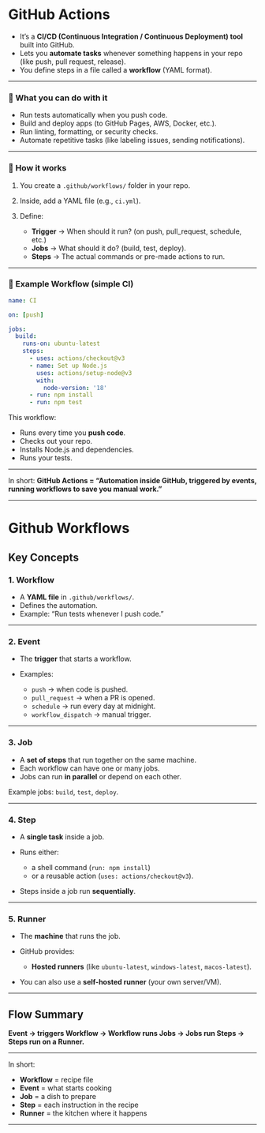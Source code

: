 # GitHub Actions

* It’s a **CI/CD (Continuous Integration / Continuous Deployment) tool** built into GitHub.
* Lets you **automate tasks** whenever something happens in your repo (like push, pull request, release).
* You define steps in a file called a **workflow** (YAML format).

---

### 🔹 What you can do with it

* Run tests automatically when you push code.
* Build and deploy apps (to GitHub Pages, AWS, Docker, etc.).
* Run linting, formatting, or security checks.
* Automate repetitive tasks (like labeling issues, sending notifications).

---

### 🔹 How it works

1. You create a `.github/workflows/` folder in your repo.
2. Inside, add a YAML file (e.g., `ci.yml`).
3. Define:

   * **Trigger** → When should it run? (on push, pull_request, schedule, etc.)
   * **Jobs** → What should it do? (build, test, deploy).
   * **Steps** → The actual commands or pre-made actions to run.

---

### 🔹 Example Workflow (simple CI)

```yaml
name: CI

on: [push]

jobs:
  build:
    runs-on: ubuntu-latest
    steps:
      - uses: actions/checkout@v3
      - name: Set up Node.js
        uses: actions/setup-node@v3
        with:
          node-version: '18'
      - run: npm install
      - run: npm test
```

This workflow:

* Runs every time you **push code**.
* Checks out your repo.
* Installs Node.js and dependencies.
* Runs your tests.

---

In short:
**GitHub Actions = “Automation inside GitHub, triggered by events, running workflows to save you manual work.”**

---

# Github Workflows

## Key Concepts

### 1. **Workflow**

* A **YAML file** in `.github/workflows/`.
* Defines the automation.
* Example: “Run tests whenever I push code.”

---

### 2. **Event**

* The **trigger** that starts a workflow.
* Examples:

  * `push` → when code is pushed.
  * `pull_request` → when a PR is opened.
  * `schedule` → run every day at midnight.
  * `workflow_dispatch` → manual trigger.

---

### 3. **Job**

* A **set of steps** that run together on the same machine.
* Each workflow can have one or many jobs.
* Jobs can run **in parallel** or depend on each other.

Example jobs: `build`, `test`, `deploy`.

---

### 4. **Step**

* A **single task** inside a job.
* Runs either:

  * a shell command (`run: npm install`)
  * or a reusable action (`uses: actions/checkout@v3`).
* Steps inside a job run **sequentially**.

---

### 5. **Runner**

* The **machine** that runs the job.
* GitHub provides:

  * **Hosted runners** (like `ubuntu-latest`, `windows-latest`, `macos-latest`).
* You can also use a **self-hosted runner** (your own server/VM).

---

## Flow Summary

**Event → triggers Workflow → Workflow runs Jobs → Jobs run Steps → Steps run on a Runner.**

---

In short:

* **Workflow** = recipe file
* **Event** = what starts cooking
* **Job** = a dish to prepare
* **Step** = each instruction in the recipe
* **Runner** = the kitchen where it happens

---

